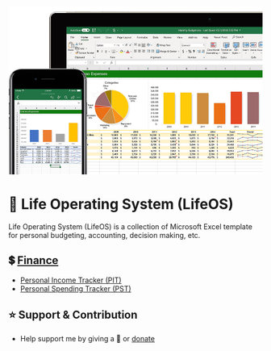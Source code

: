 <p align="center"><img src="screenshot.jpg"></p>

# 🧩 Life Operating System (LifeOS)

Life Operating System (LifeOS) is a collection of Microsoft Excel template for personal budgeting, accounting, decision making, etc.

## 💲 [Finance](templates/finance)
- [Personal Income Tracker (PIT)](templates/finance/Personal%20Income%20Tracker%20(PIT).xlsx)
- [Personal Spending Tracker (PST)](templates/finance/Personal%20Spending%20Tracker%20(PST).xlsx)

## ⭐️ Support & Contribution
- Help support me by giving a 🌟 or [donate][website]

[website]: https://agung2001.github.io